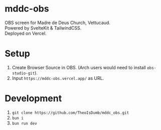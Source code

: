 # mddc-obs

OBS screen for Madre de Deus Church, Vettucaud.  
Powered by SvelteKit & TailwindCSS.  
Deployed on Vercel.

# Setup

1. Create Browser Source in OBS. (Arch users would need to install `obs-studio-git`).
2. Input `https://mddc-obs.vercel.app/` as URL.

# Development

1. `git clone https://github.com/TheoIsDumb/mddc_obs.git`
2. `bun i`
3. `bun run dev`